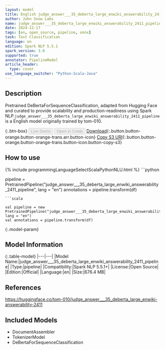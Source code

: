 ```yaml
---
layout: model
title: English judge_answer___35_deberta_large_enwiki_answerability_2411_pipeline pipeline DeBertaForSequenceClassification from tom-010
author: John Snow Labs
name: judge_answer___35_deberta_large_enwiki_answerability_2411_pipeline
date: 2024-12-17
tags: [en, open_source, pipeline, onnx]
task: Text Classification
language: en
edition: Spark NLP 5.5.1
spark_version: 3.0
supported: true
annotator: PipelineModel
article_header:
  type: cover
use_language_switcher: "Python-Scala-Java"
---
```


## Description

Pretrained DeBertaForSequenceClassification, adapted from Hugging Face and curated to provide scalability and production-readiness using Spark NLP.`judge_answer___35_deberta_large_enwiki_answerability_2411_pipeline` is a English model originally trained by tom-010.

{:.btn-box}
<button class="button button-orange" disabled>Live Demo</button>
<button class="button button-orange" disabled>Open in Colab</button>
[Download](https://s3.amazonaws.com/auxdata.johnsnowlabs.com/public/models/judge_answer___35_deberta_large_enwiki_answerability_2411_pipeline_en_5.5.1_3.0_1734407496169.zip){:.button.button-orange.button-orange-trans.arr.button-icon}
[Copy S3 URI](s3://auxdata.johnsnowlabs.com/public/models/judge_answer___35_deberta_large_enwiki_answerability_2411_pipeline_en_5.5.1_3.0_1734407496169.zip){:.button.button-orange.button-orange-trans.button-icon.button-copy-s3}

## How to use



<div class="tabs-box" markdown="1">
{% include programmingLanguageSelectScalaPythonNLU.html %}
```python

pipeline = PretrainedPipeline("judge_answer___35_deberta_large_enwiki_answerability_2411_pipeline", lang = "en")
annotations =  pipeline.transform(df)   

```
```scala

val pipeline = new PretrainedPipeline("judge_answer___35_deberta_large_enwiki_answerability_2411_pipeline", lang = "en")
val annotations = pipeline.transform(df)

```
</div>

{:.model-param}
## Model Information

{:.table-model}
|---|---|
|Model Name:|judge_answer___35_deberta_large_enwiki_answerability_2411_pipeline|
|Type:|pipeline|
|Compatibility:|Spark NLP 5.5.1+|
|License:|Open Source|
|Edition:|Official|
|Language:|en|
|Size:|676.4 MB|

## References

https://huggingface.co/tom-010/judge_answer___35_deberta_large_enwiki-answerability-2411

## Included Models

- DocumentAssembler
- TokenizerModel
- DeBertaForSequenceClassification